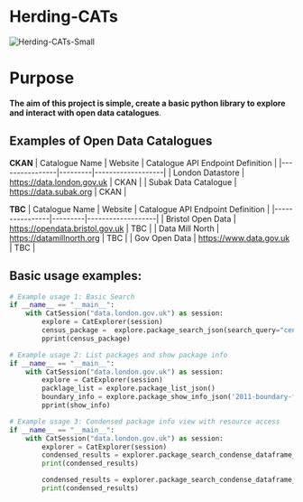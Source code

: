 # Herding-CATs

![Herding-CATs-Small](https://github.com/CHRISCARLON/Herding-CATs/assets/138154138/c8fa93e2-ac8b-4718-810d-c92c7254780f)

# Purpose

**The aim of this project is simple, create a basic python library to explore and interact with open data catalogues**.

## Examples of Open Data Catalogues

**CKAN**
| Catalogue Name | Website | Catalogue API Endpoint Definition |
|----------------|---------|-------------------|
| London Datastore | https://data.london.gov.uk | CKAN |
| Subak Data Catalogue | https://data.subak.org | CKAN |

**TBC**
| Catalogue Name | Website | Catalogue API Endpoint Definition |
|----------------|---------|-------------------|
| Bristol Open Data | https://opendata.bristol.gov.uk | TBC |
| Data Mill North | https://datamillnorth.org | TBC |
| Gov Open Data | https://www.data.gov.uk | TBC |

## Basic usage examples:

```python
# Example usage 1: Basic Search
if __name__ == "__main__":
    with CatSession("data.london.gov.uk") as session:
        explore = CatExplorer(session)
        census_package =  explore.package_search_json(search_query="census")
        pprint(census_package)
```

```python
# Example usage 2: List packages and show package info
if __name__ == "__main__":
    with CatSession("data.london.gov.uk") as session:
        explore = CatExplorer(session)
        packlage_list = explore.package_list_json()
        boundary_info = explore.package_show_info_json('2011-boundary-files')
        pprint(show_info)
```

```python
# Example usage 3: Condensed package info view with resource access
if __name__ == "__main__":
    with CatSession("data.london.gov.uk") as session:
        explorer = CatExplorer(session)
        condensed_results = explorer.package_search_condense_dataframe_packed("police", 'polars')
        print(condensed_results)

        condensed_results = explorer.package_search_condense_dataframe_unpacked("police", 'polars')
        print(condensed_results)
```
